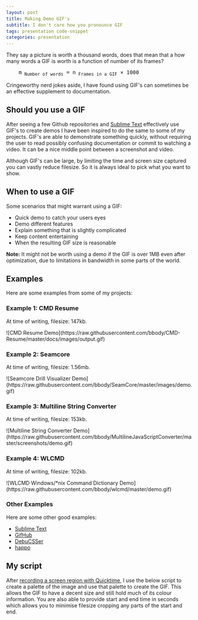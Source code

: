 ```yaml
---
layout: post
title: Making Demo GIF's
subtitle: I don't care how you pronounce GIF
tags: presentation code-snippet
categories: presentation
---
```


They say a picture is worth a thousand words, does that mean that a how many words a GIF is worth is a function of number of its frames?

<pre>
	m<sub> Number of words</sub> = n<sub> Frames in a GIF</sub> × 1000
</pre>

Cringeworthy nerd jokes aside, I have found using GIF's can sometimes be an effective supplement to documentation.

## Should you use a GIF
After seeing a few Github repositories and [Sublime Text](http://www.sublimetext.com/) effectively use GIF's to create demos I have been inspired to do the same to some of my projects. GIF's are able to demonstrate something quickly, without requiring the user to read possibly confusing documentation or commit to watching a video. It can be a nice middle point between a screenshot and video.

Although GIF's can be large, by limiting the time and screen size captured you can vastly reduce filesize. So it is always ideal to pick what you want to show. 

## When to use a GIF
Some scenarios that might warrant using a GIF:

* Quick demo to catch your users eyes
* Demo different features
* Explain something that is slightly complicated
* Keep content entertaining
* When the resulting GIF size is reasonable

**Note:** It might not be worth using a demo if the GIF is over 1MB even after optimization, due to limitations in bandwidth in some parts of the world.

## Examples
Here are some examples from some of my projects:

### Example 1: CMD Resume
At time of writing, filesize: 147kb.

<p class="center">
![CMD Resume Demo](https://raw.githubusercontent.com/bbody/CMD-Resume/master/docs/images/output.gif)
</p>

### Example 2: Seamcore
At time of writing, filesize: 1.56mb.

<p class="center">
![Seamcore Drill Visualizer Demo](https://raw.githubusercontent.com/bbody/SeamCore/master/images/demo.gif)
</p>

### Example 3: Multiline String Converter
At time of writing, filesize: 153kb.

<p class="center">
![Multiline String Converter Demo](https://raw.githubusercontent.com/bbody/MultilineJavaScriptConverter/master/screenshots/demo.gif)
</p>

### Example 4: WLCMD
At time of writing, filesize: 102kb.

<p class="center">
![WLCMD Windows/*nix Command Dictionary Demo](https://raw.githubusercontent.com/bbody/wlcmd/master/demo.gif)
</p>

### Other Examples
Here are some other good examples:

* [Sublime Text](http://www.sublimetext.com/)
* [GifHub](https://github.com/DrewML/GifHub)
* [DebuCSSer](https://github.com/lucagez/Debucsser)
* [happo](https://github.com/Galooshi/happo)

## My script
After [recording a screen region with Quicktime](https://apple.stackexchange.com/a/183339), I use the below script to create a palette of the image and use that palette to create the GIF. This allows the GIF to have a decent size and still hold much of its colour information. You are also able to provide start and end time in seconds which allows you to minimise filesize cropping any parts of the start and end.
 
<script src="https://gist.github.com/bbody/f59441370dd4c7ce0109949d78e21544.js"></script>